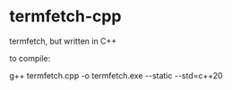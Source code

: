 # termfetch-cpp
termfetch, but written in C++

to compile:

g++ termfetch.cpp -o termfetch.exe --static --std=c++20
